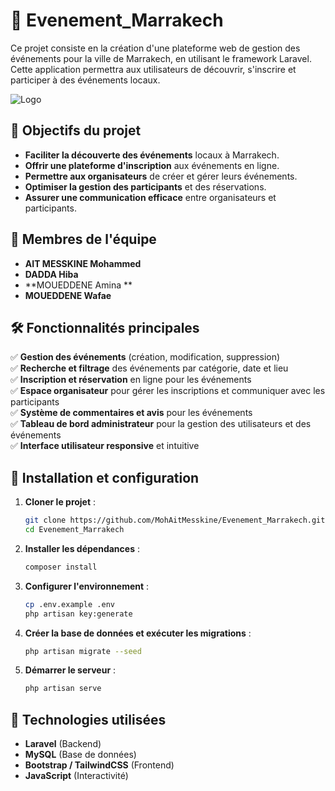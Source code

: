 # 📌 Evenement_Marrakech

Ce projet consiste en la création d'une plateforme web de gestion des événements pour la ville de Marrakech, en utilisant le framework Laravel. Cette application permettra aux utilisateurs de découvrir, s'inscrire et participer à des événements locaux.

![Logo](https://upload.wikimedia.org/wikipedia/commons/3/36/Logo.min.svg)

## 🎯 Objectifs du projet

- **Faciliter la découverte des événements** locaux à Marrakech.
- **Offrir une plateforme d'inscription** aux événements en ligne.
- **Permettre aux organisateurs** de créer et gérer leurs événements.
- **Optimiser la gestion des participants** et des réservations.
- **Assurer une communication efficace** entre organisateurs et participants.


##  👥 Membres de l'équipe


- **AIT MESSKINE Mohammed** 
- **DADDA  Hiba**
- **MOUEDDENE Amina **
- **MOUEDDENE Wafae** 

## 🛠️ Fonctionnalités principales

✅ **Gestion des événements** (création, modification, suppression) <br/>
✅ **Recherche et filtrage** des événements par catégorie, date et lieu <br/>
✅ **Inscription et réservation** en ligne pour les événements <br/>
✅ **Espace organisateur** pour gérer les inscriptions et communiquer avec les participants <br/>
✅ **Système de commentaires et avis** pour les événements <br/>
✅ **Tableau de bord administrateur** pour la gestion des utilisateurs et des événements <br/>
✅ **Interface utilisateur responsive** et intuitive

## 🚀 Installation et configuration

1. **Cloner le projet** :
   ```bash
   git clone https://github.com/MohAitMesskine/Evenement_Marrakech.git
   cd Evenement_Marrakech
   ```
2. **Installer les dépendances** :
   ```bash
   composer install
   
   ```
3. **Configurer l'environnement** :
   ```bash
   cp .env.example .env
   php artisan key:generate
   ```
4. **Créer la base de données et exécuter les migrations** :
   ```bash
   php artisan migrate --seed
   ```
5. **Démarrer le serveur** :
   ```bash
   php artisan serve
   ```

## 📌 Technologies utilisées

- **Laravel** (Backend)
- **MySQL** (Base de données)
- **Bootstrap / TailwindCSS** (Frontend)
- **JavaScript** (Interactivité)


